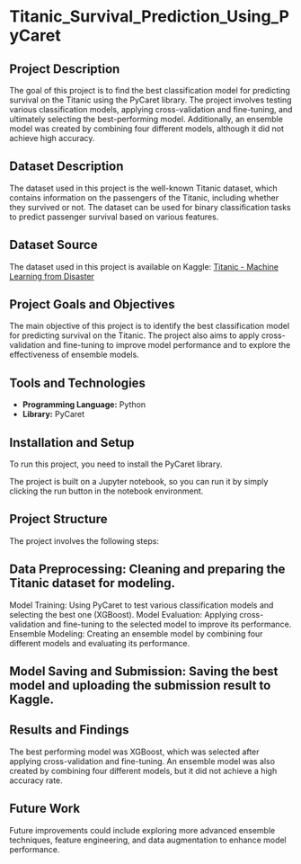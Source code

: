 # Titanic_Survival_Prediction_Using_PyCaret

## Project Description
The goal of this project is to find the best classification model for predicting survival on the Titanic using the PyCaret library. The project involves testing various classification models, applying cross-validation and fine-tuning, and ultimately selecting the best-performing model. Additionally, an ensemble model was created by combining four different models, although it did not achieve high accuracy.

## Dataset Description
The dataset used in this project is the well-known Titanic dataset, which contains information on the passengers of the Titanic, including whether they survived or not. The dataset can be used for binary classification tasks to predict passenger survival based on various features.

## Dataset Source
The dataset used in this project is available on Kaggle: [Titanic - Machine Learning from Disaster](https://www.kaggle.com/c/titanic/data)

## Project Goals and Objectives
The main objective of this project is to identify the best classification model for predicting survival on the Titanic. The project also aims to apply cross-validation and fine-tuning to improve model performance and to explore the effectiveness of ensemble models.

## Tools and Technologies
- **Programming Language:** Python
- **Library:** PyCaret

## Installation and Setup
To run this project, you need to install the PyCaret library.

The project is built on a Jupyter notebook, so you can run it by simply clicking the run button in the notebook environment.

## Project Structure
The project involves the following steps:

## Data Preprocessing: Cleaning and preparing the Titanic dataset for modeling.
Model Training: Using PyCaret to test various classification models and selecting the best one (XGBoost).
Model Evaluation: Applying cross-validation and fine-tuning to the selected model to improve its performance.
Ensemble Modeling: Creating an ensemble model by combining four different models and evaluating its performance.
## Model Saving and Submission: Saving the best model and uploading the submission result to Kaggle.
## Results and Findings
The best performing model was XGBoost, which was selected after applying cross-validation and fine-tuning. An ensemble model was also created by combining four different models, but it did not achieve a high accuracy rate.

## Future Work
Future improvements could include exploring more advanced ensemble techniques, feature engineering, and data augmentation to enhance model performance.

